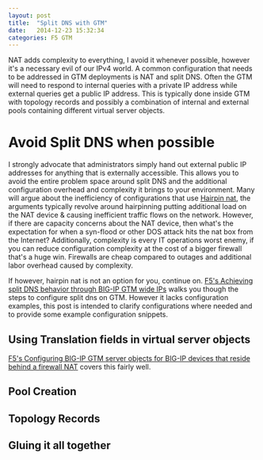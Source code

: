 ```yaml
---
layout: post
title:  "Split DNS with GTM"
date:   2014-12-23 15:32:34
categories: F5 GTM
---
```


NAT adds complexity to everything, I avoid it whenever possible, however it's a necessary evil of our IPv4 world.  A common configuration that needs to be addressed in GTM deployments is NAT and split DNS.  Often the GTM will need to respond to internal queries with a private IP address while external queries get a public IP address.  This is typically done inside GTM with topology records and possibly a combination of internal and external pools containing different virtual server objects.

# Avoid Split DNS when possible
I strongly advocate that administrators simply hand out external public IP addresses for anything that is externally accessible.  This allows you to avoid the entire problem space around split DNS and the additional configuration overhead and complexity it brings to your environment.  Many will argue about the inefficiency of configurations that use [Hairpin nat](http://tools.ietf.org/html/rfc4787#section-6), the arguments typically revolve around hairpinning putting additional load on the NAT device & causing inefficient traffic flows on the network.  However, if there are capacity concerns about the NAT device, then what's the expectation for when a syn-flood or other DOS attack hits the nat box from the Internet?  Additionally, complexity is every IT operations worst enemy, if you can reduce configuration complexity at the cost of a bigger firewall that's a huge win.  Firewalls are cheap compared to outages and additional labor overhead caused by complexity.

If however, hairpin nat is not an option for you, continue on.  [F5's Achieving split DNS behavior through BIG-IP GTM wide IPs](https://support.f5.com/kb/en-us/solutions/public/14000/700/sol14707.html) walks you though the steps to configure split dns on GTM.  However it lacks configuration examples, this post is intended to clarify configurations where needed and to provide some example configuration snippets.

## Using Translation fields in virtual server objects
[F5's Configuring BIG-IP GTM server objects for BIG-IP devices that reside behind a firewall NAT](https://support.f5.com/kb/en-us/solutions/public/14000/700/sol14707.html) covers this fairly well.

## Pool Creation

## Topology Records

## Gluing it all together

